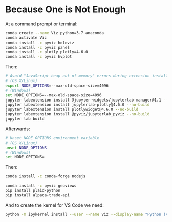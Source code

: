 # Because One is Not Enough

At a command prompt or terminal:

``` Bash
conda create --name Viz python=3.7 anaconda
conda activate Viz
conda install -c pyviz holoviz
conda install -c pyviz panel
conda install -c plotly plotly=4.6.0
conda install -c pyviz hvplot
```

Then:

``` Bash
# Avoid "JavaScript heap out of memory" errors during extension installation
# (OS X/Linux)
export NODE_OPTIONS=--max-old-space-size=4096
# (Windows)
set NODE_OPTIONS=--max-old-space-size=4096
jupyter labextension install @jupyter-widgets/jupyterlab-manager@1.1 --no-build
jupyter labextension install jupyterlab-plotly@4.6.0 --no-build
jupyter labextension install plotlywidget@4.6.0 --no-build
jupyter labextension install @pyviz/jupyterlab_pyviz --no-build
jupyter lab build
```

Afterwards:

``` Bash
# Unset NODE_OPTIONS environment variable
# (OS X/Linux)
unset NODE_OPTIONS
# (Windows)
set NODE_OPTIONS=
```

Then:

``` Bash
conda install -c conda-forge nodejs

conda install -c pyviz geoviews
pip install plaid-python
pip install alpaca-trade-api
```

And to create the kernel for VS Code we need:

``` Bash
python -m ipykernel install --user --name Viz --display-name "Python (Viz)"
```
